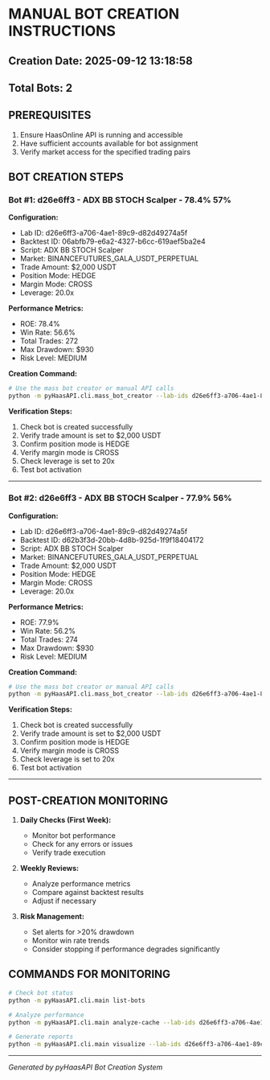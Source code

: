 # MANUAL BOT CREATION INSTRUCTIONS

## Creation Date: 2025-09-12 13:18:58
## Total Bots: 2

## PREREQUISITES
1. Ensure HaasOnline API is running and accessible
2. Have sufficient accounts available for bot assignment
3. Verify market access for the specified trading pairs

## BOT CREATION STEPS


### Bot #1: d26e6ff3 - ADX BB STOCH Scalper - 78.4% 57%

**Configuration:**
- Lab ID: d26e6ff3-a706-4ae1-89c9-d82d49274a5f
- Backtest ID: 06abfb79-e6a2-4327-b6cc-619aef5ba2e4
- Script: ADX BB STOCH Scalper
- Market: BINANCEFUTURES_GALA_USDT_PERPETUAL
- Trade Amount: $2,000 USDT
- Position Mode: HEDGE
- Margin Mode: CROSS
- Leverage: 20.0x

**Performance Metrics:**
- ROE: 78.4%
- Win Rate: 56.6%
- Total Trades: 272
- Max Drawdown: $930
- Risk Level: MEDIUM

**Creation Command:**
```bash
# Use the mass bot creator or manual API calls
python -m pyHaasAPI.cli.mass_bot_creator --lab-ids d26e6ff3-a706-4ae1-89c9-d82d49274a5f --top-count 1 --activate
```

**Verification Steps:**
1. Check bot is created successfully
2. Verify trade amount is set to $2,000 USDT
3. Confirm position mode is HEDGE
4. Verify margin mode is CROSS
5. Check leverage is set to 20x
6. Test bot activation

---

### Bot #2: d26e6ff3 - ADX BB STOCH Scalper - 77.9% 56%

**Configuration:**
- Lab ID: d26e6ff3-a706-4ae1-89c9-d82d49274a5f
- Backtest ID: d62b3f3d-20bb-4d8b-925d-1f9f18404172
- Script: ADX BB STOCH Scalper
- Market: BINANCEFUTURES_GALA_USDT_PERPETUAL
- Trade Amount: $2,000 USDT
- Position Mode: HEDGE
- Margin Mode: CROSS
- Leverage: 20.0x

**Performance Metrics:**
- ROE: 77.9%
- Win Rate: 56.2%
- Total Trades: 274
- Max Drawdown: $930
- Risk Level: MEDIUM

**Creation Command:**
```bash
# Use the mass bot creator or manual API calls
python -m pyHaasAPI.cli.mass_bot_creator --lab-ids d26e6ff3-a706-4ae1-89c9-d82d49274a5f --top-count 1 --activate
```

**Verification Steps:**
1. Check bot is created successfully
2. Verify trade amount is set to $2,000 USDT
3. Confirm position mode is HEDGE
4. Verify margin mode is CROSS
5. Check leverage is set to 20x
6. Test bot activation

---

## POST-CREATION MONITORING

1. **Daily Checks (First Week):**
   - Monitor bot performance
   - Check for any errors or issues
   - Verify trade execution

2. **Weekly Reviews:**
   - Analyze performance metrics
   - Compare against backtest results
   - Adjust if necessary

3. **Risk Management:**
   - Set alerts for >20% drawdown
   - Monitor win rate trends
   - Consider stopping if performance degrades significantly

## COMMANDS FOR MONITORING

```bash
# Check bot status
python -m pyHaasAPI.cli.main list-bots

# Analyze performance
python -m pyHaasAPI.cli.main analyze-cache --lab-ids d26e6ff3-a706-4ae1-89c9-d82d49274a5f

# Generate reports
python -m pyHaasAPI.cli.main visualize --lab-ids d26e6ff3-a706-4ae1-89c9-d82d49274a5f
```

---
*Generated by pyHaasAPI Bot Creation System*
